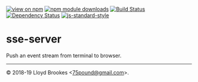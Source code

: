 [![view on npm](https://img.shields.io/npm/v/sse-server.svg)](https://www.npmjs.org/package/sse-server)
[![npm module downloads](https://img.shields.io/npm/dt/sse-server.svg)](https://www.npmjs.org/package/sse-server)
[![Build Status](https://travis-ci.org/75lb/sse-server.svg?branch=master)](https://travis-ci.org/75lb/sse-server)
[![Dependency Status](https://badgen.net/david/dep/75lb/sse-server)](https://david-dm.org/75lb/sse-server)
[![js-standard-style](https://img.shields.io/badge/code%20style-standard-brightgreen.svg)](https://github.com/feross/standard)

# sse-server

Push an event stream from terminal to browser.

* * *

&copy; 2018-19 Lloyd Brookes \<75pound@gmail.com\>.